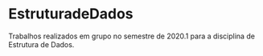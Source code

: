 # EstruturadeDados

Trabalhos realizados em grupo no semestre de 2020.1 para a disciplina de Estrutura de Dados.
